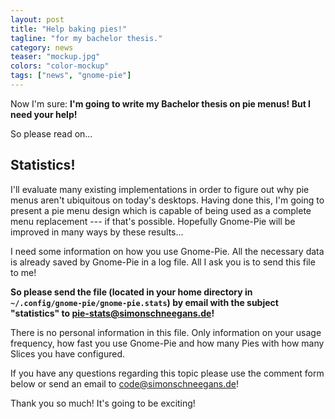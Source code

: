 ```yaml
---
layout: post
title: "Help baking pies!"
tagline: "for my bachelor thesis."
category: news
teaser: "mockup.jpg"
colors: "color-mockup"
tags: ["news", "gnome-pie"]
---
```


Now I'm sure: <strong>I'm going to write my Bachelor thesis on pie menus! But I need your help!</strong>

So please read on...

<!--more-->

## Statistics!

I'll evaluate many existing implementations in order to figure out why pie menus aren't ubiquitous on today's desktops. Having done this, I'm going to present a pie menu design which is capable of being used as a complete menu replacement --- if that's possible. Hopefully Gnome-Pie will be improved in many ways by these results...


I need some information on how you use Gnome-Pie. All the necessary data is already saved by Gnome-Pie in a log file. All I ask you is to send this file to me!

<strong>So please send the file (located in your home directory in `~/.config/gnome-pie/gnome-pie.stats`) by email with the subject "statistics" to pie-stats@simonschneegans.de!</strong>

There is no personal information in this file. Only information on your usage frequency, how fast you use Gnome-Pie and how many Pies with how many Slices you have configured.

If you have any questions regarding this topic please use the comment form below or send an email to code@simonschneegans.de!

<div class="well">Thank you so much! It's going to be exciting!</div>
